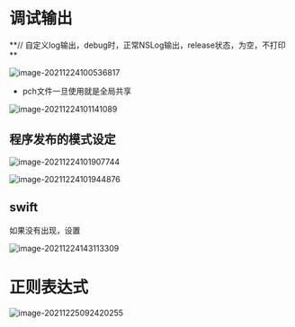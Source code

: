 # 调试输出

**// 自定义log输出，debug时，正常NSLog输出，release状态，为空，不打印 **

![image-20211224100536817](%E7%AC%94%E8%AE%B0.assets/image-20211224100536817.png)

- pch文件一旦使用就是全局共享

![image-20211224101141089](%E7%AC%94%E8%AE%B0.assets/image-20211224101141089.png)

## 程序发布的模式设定

![image-20211224101907744](%E7%AC%94%E8%AE%B0.assets/image-20211224101907744.png)

![image-20211224101944876](%E7%AC%94%E8%AE%B0.assets/image-20211224101944876.png)

## swift 

如果没有出现，设置

![image-20211224143113309](%E7%AC%94%E8%AE%B0.assets/image-20211224143113309.png)

# 正则表达式

![image-20211225092420255](%E7%AC%94%E8%AE%B0.assets/image-20211225092420255.png)







